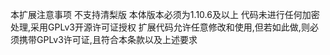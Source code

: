 本扩展注意事项
不支持清梨版
本体版本必须为1.10.6及以上
代码未进行任何加密处理,采用GPLv3开源许可证授权
扩展代码允许任意修改和使用,但若如此做,则必须携带GPLv3许可证,且符合本条款以及上述要求
